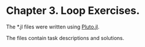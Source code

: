# Chapter 3. Loop Exercises.

The *.jl files were written using [Pluto.jl](https://juliahub.com/ui/Packages/Pluto/OJqMt/0.7.5).

The files contain task descriptions and solutions.
